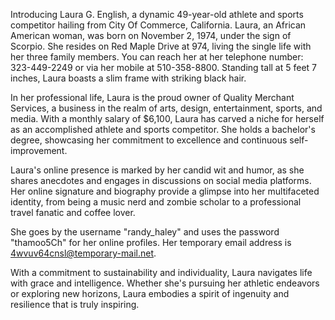Introducing Laura G. English, a dynamic 49-year-old athlete and sports competitor hailing from City Of Commerce, California. Laura, an African American woman, was born on November 2, 1974, under the sign of Scorpio. She resides on Red Maple Drive at 974, living the single life with her three family members. You can reach her at her telephone number: 323-449-2249 or via her mobile at 510-358-8800. Standing tall at 5 feet 7 inches, Laura boasts a slim frame with striking black hair.

In her professional life, Laura is the proud owner of Quality Merchant Services, a business in the realm of arts, design, entertainment, sports, and media. With a monthly salary of $6,100, Laura has carved a niche for herself as an accomplished athlete and sports competitor. She holds a bachelor's degree, showcasing her commitment to excellence and continuous self-improvement.

Laura's online presence is marked by her candid wit and humor, as she shares anecdotes and engages in discussions on social media platforms. Her online signature and biography provide a glimpse into her multifaceted identity, from being a music nerd and zombie scholar to a professional travel fanatic and coffee lover.

She goes by the username "randy_haley" and uses the password "thamoo5Ch" for her online profiles. Her temporary email address is 4wvuv64cnsl@temporary-mail.net.

With a commitment to sustainability and individuality, Laura navigates life with grace and intelligence. Whether she's pursuing her athletic endeavors or exploring new horizons, Laura embodies a spirit of ingenuity and resilience that is truly inspiring.